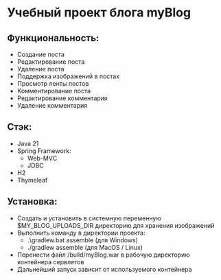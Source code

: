 # Учебный проект блога myBlog
## Функциональность:
- Создание поста
- Редактирование поста
- Удаление поста
- Поддержка изображений в постах
- Просмотр ленты постов
- Комментирование поста
- Редактирование комментария
- Удаление комментария

## Стэк:
- Java 21
- Spring Framework:
  - Web-MVC
  - JDBC
- H2
- Thymeleaf

## Установка:
- Создать и установить в системную переменную $MY_BLOG_UPLOADS_DIR директорию для хранения изображений
- Выполнить команду в директории проекта: 
  - .\gradlew.bat assemble (для Windows)
  - ./gradlew assemble (для MacOS / Linux)
- Перенести файл /build/myBlog.war в рабочую директорию контейнера сервлетов
- Дальнейший запуск зависит от используемого контейнера